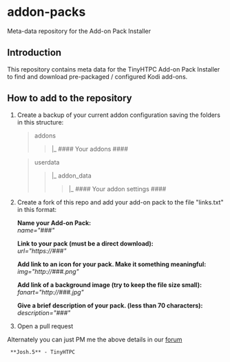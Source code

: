 addon-packs
===========

Meta-data repository for the Add-on Pack Installer


## Introduction
This repository contains meta data for the TinyHTPC Add-on Pack Installer to find and download pre-packaged / configured Kodi add-ons.



## How to add to the repository
1. Create a backup of your current addon configuration saving the folders in this structure:    

    > addons
    >>  |_   #### Your addons ####    

    > userdata   
    >>  |_   addon_data    
    >>>  |_   #### Your addon settings ####      

2. Create a fork of this repo and add your add-on pack to the file "links.txt" in this format:

    **Name your Add-on Pack:**   
    *name="###"*    

    **Link to your pack (must be a direct download):**   
    *url="https://###"*    

    **Add link to an icon for your pack. Make it something meaningful:**   
    *img="http://###.png"*    

    **Add link of a background image (try to keep the file size small):**   
    *fanart="http://###.jpg"*    

    **Give a brief description of your pack. (less than 70 characters):**   
    *description="###"*    

3. Open a pull request



Alternately you can just PM me the above details in our [forum](http://tinyhtpc.co.nz/forum/ucp.php?i=pm&mode=compose&u=2)

     **Josh.5** - TinyHTPC    
